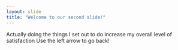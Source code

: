 ```yaml
---
layout: slide
title: "Welcome to our second slide!"
---
```

Actually doing the things I set out to do increase my overall level of satisfaction
Use the left arrow to go back!
